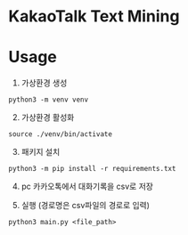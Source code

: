 # KakaoTalk Text Mining

# Usage

1. 가상환경 생성

```shell
python3 -m venv venv
```

2. 가상환경 활성화

```shell
source ./venv/bin/activate
```

3. 패키지 설치

```shell
python3 -m pip install -r requirements.txt
```

4. pc 카카오톡에서 대화기록을 csv로 저장

5. 실행 (경로명은 csv파일의 경로로 입력)

```shell
python3 main.py <file_path>
```
